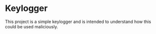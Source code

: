 # Keylogger
This project is a simple keylogger and is intended to understand how this could be used maliciously. 
